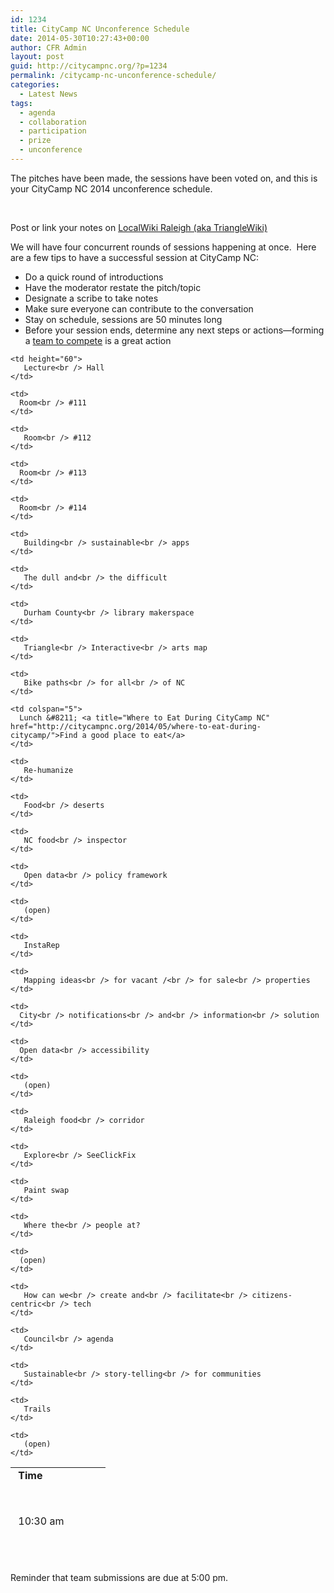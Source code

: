 ```yaml
---
id: 1234
title: CityCamp NC Unconference Schedule
date: 2014-05-30T10:27:43+00:00
author: CFR Admin
layout: post
guid: http://citycampnc.org/?p=1234
permalink: /citycamp-nc-unconference-schedule/
categories:
  - Latest News
tags:
  - agenda
  - collaboration
  - participation
  - prize
  - unconference
---
```

The pitches have been made, the sessions have been voted on, and this is your CityCamp NC 2014 unconference schedule.

&nbsp;

Post or link your notes on <a title="CityCampNC 2014 notes" href="http://localwiki.net/raleigh/CityCamp_NC_2014_Sessions_and_Notes" target="_blank">LocalWiki Raleigh (aka TriangleWiki)</a><!--more-->

We will have four concurrent rounds of sessions happening at once.  Here are a few tips to have a successful session at CityCamp NC:

  * Do a quick round of introductions
  * Have the moderator restate the pitch/topic
  * Designate a scribe to take notes
  * Make sure everyone can contribute to the conversation
  * Stay on schedule, sessions are 50 minutes long
  * Before your session ends, determine any next steps or actions—forming a [team to compete](http://citycampnc.org/get-involved/official-contest-rules-2014/ "Official Contest Rules (2014)") is a great action

<table style="height: 152px; overflow-x: hidden;" width="560">
  <tr>
    <td>
      <strong> Time</strong>
    </td>
    
    <td height="60">
       Lecture<br /> Hall
    </td>
    
    <td>
      Room<br /> #111
    </td>
    
    <td>
       Room<br /> #112
    </td>
    
    <td>
      Room<br /> #113
    </td>
    
    <td>
      Room<br /> #114
    </td>
  </tr>
  
  <tr>
    <td height="120">
       10:30 am
    </td>
    
    <td>
       Building<br /> sustainable<br /> apps
    </td>
    
    <td>
       The dull and<br /> the difficult
    </td>
    
    <td>
       Durham County<br /> library makerspace
    </td>
    
    <td>
       Triangle<br /> Interactive<br /> arts map
    </td>
    
    <td>
       Bike paths<br /> for all<br /> of NC
    </td>
  </tr>
  
  <tr>
    <td>
      11:30 &#8211; 12:50 pm
    </td>
    
    <td colspan="5">
      Lunch &#8211; <a title="Where to Eat During CityCamp NC" href="http://citycampnc.org/2014/05/where-to-eat-during-citycamp/">Find a good place to eat</a>
    </td>
  </tr>
  
  <tr>
    <td height="120">
       1:00 pm
    </td>
    
    <td>
       Re-humanize
    </td>
    
    <td>
       Food<br /> deserts
    </td>
    
    <td>
       NC food<br /> inspector
    </td>
    
    <td>
       Open data<br /> policy framework
    </td>
    
    <td>
       (open)
    </td>
  </tr>
  
  <tr>
    <td height="120">
       2:00 pm
    </td>
    
    <td>
       InstaRep
    </td>
    
    <td>
       Mapping ideas<br /> for vacant /<br /> for sale<br /> properties
    </td>
    
    <td>
      City<br /> notifications<br /> and<br /> information<br /> solution
    </td>
    
    <td>
      Open data<br /> accessibility
    </td>
    
    <td>
       (open)
    </td>
  </tr>
  
  <tr>
    <td height="120">
       3:00 pm
    </td>
    
    <td>
       Raleigh food<br /> corridor
    </td>
    
    <td>
       Explore<br /> SeeClickFix
    </td>
    
    <td>
       Paint swap
    </td>
    
    <td>
       Where the<br /> people at?
    </td>
    
    <td>
      (open)
    </td>
  </tr>
  
  <tr>
    <td height="120">
       4:00 pm
    </td>
    
    <td>
       How can we<br /> create and<br /> facilitate<br /> citizens-centric<br /> tech
    </td>
    
    <td>
       Council<br /> agenda
    </td>
    
    <td>
       Sustainable<br /> story-telling<br /> for communities
    </td>
    
    <td>
       Trails
    </td>
    
    <td>
       (open)
    </td>
  </tr>
</table>

Reminder that team submissions are due at 5:00 pm.